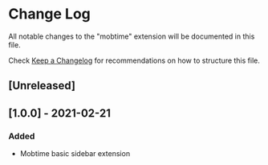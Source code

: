 # Change Log

All notable changes to the "mobtime" extension will be documented in this file.

Check [Keep a Changelog](http://keepachangelog.com/) for recommendations on how to structure this file.

## [Unreleased]
## [1.0.0] - 2021-02-21
### Added
- Mobtime basic sidebar extension
